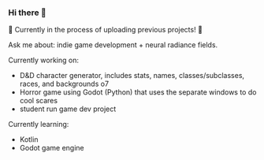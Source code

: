 ### Hi there 👋

<!--
**Jomeimei/Jomeimei** is a ✨ _special_ ✨ repository because its `README.md` (this file) appears on your GitHub profile.

Here are some ideas to get you started:

- 🔭 I’m currently working on ...
- 🌱 I’m currently learning ...
- 👯 I’m looking to collaborate on ...
- 🤔 I’m looking for help with ...
- 💬 Ask me about ...
- 📫 How to reach me: ...
- 😄 Pronouns: ...
- ⚡ Fun fact: ...
-->

🚧 Currently in the process of uploading previous projects! 🚧

Ask me about: indie game development + neural radiance fields.

Currently working on: 
- D&D character generator, includes stats, names, classes/subclasses, races, and backgrounds o7
- Horror game using Godot (Python) that uses the separate windows to do cool scares
- student run game dev project
  
Currently learning:
- Kotlin
- Godot game engine
